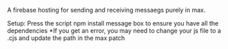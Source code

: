 A firebase hosting for sending and receiving messaegs purely in max. 

Setup: Press the script npm install message box to ensure you have all the dependencies
*If you get an error, you may need to change your js file to a .cjs and update the path in the max patch
